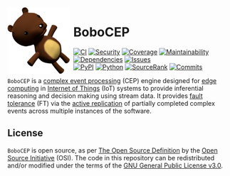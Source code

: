 <img width="140" height="150" align="left" style="float: left; margin: 0 8px 0 0;" alt="BoboCEP" src="https://raw.githubusercontent.com/r3w0p/bobocep/develop/media/images/logo.png">

# BoboCEP

[![CI](https://img.shields.io/github/workflow/status/r3w0p/bobocep/CI?label=CI)](
https://github.com/r3w0p/bobocep/actions/workflows/ci.yml)
[![Security](https://img.shields.io/github/workflow/status/r3w0p/bobocep/Security?label=Security)](
https://github.com/r3w0p/bobocep/actions/workflows/security.yml)
[![Coverage](https://img.shields.io/codeclimate/coverage/r3w0p/bobocep?label=Coverage)](
https://codeclimate.com/github/r3w0p/bobocep/progress/coverage)
[![Maintainability](https://img.shields.io/codeclimate/maintainability-percentage/r3w0p/bobocep?label=Maintainability)](
https://codeclimate.com/github/r3w0p/bobocep/progress/maintainability)
[![Dependencies](https://img.shields.io/librariesio/github/r3w0p/bobocep?label=Dependencies)](
https://github.com/r3w0p/bobocep/network/dependencies)
[![Issues](https://img.shields.io/github/issues-raw/r3w0p/bobocep?label=Issues)](
https://github.com/r3w0p/bobocep/issues) \
[![PyPI](https://img.shields.io/pypi/v/bobocep?color=blue&label=PyPI)](
https://pypi.org/project/bobocep/)
[![Python](https://img.shields.io/pypi/pyversions/bobocep?color=blue&label=Python)](
https://pypi.org/project/bobocep/)
[![SourceRank](https://img.shields.io/librariesio/sourcerank/pypi/bobocep?color=blue&label=SourceRank)](
https://libraries.io/pypi/bobocep/sourcerank/)
[![Commits](https://img.shields.io/github/commit-activity/m/r3w0p/bobocep/develop?color=blue&label=Commits)](
https://github.com/r3w0p/bobocep/graphs/commit-activity/)

`BoboCEP` is a [complex event processing](https://en.wikipedia.org/wiki/Complex_event_processing) (CEP) engine
designed for [edge computing](https://en.wikipedia.org/wiki/Edge_computing) in
[Internet of Things](https://en.wikipedia.org/wiki/Internet_of_things) (IoT) systems
to provide inferential reasoning and decision making using stream data.
It provides [fault tolerance](https://en.wikipedia.org/wiki/Fault_tolerance) (FT) via the
[active replication](https://en.wikipedia.org/wiki/Replication_(computing)) of
partially completed complex events across multiple instances of the software.

## License

`BoboCEP` is open source, as per
[The Open Source Definition](https://github.com/r3w0p/bobocep/blob/develop/OPEN_SOURCE_DEFINITION.md)
by the [Open Source Initiative](https://opensource.org/) (OSI).
The code in this repository can be redistributed and/or modified under the terms of the 
[GNU General Public License v3.0](https://github.com/r3w0p/bobocep/blob/develop/LICENSE).
